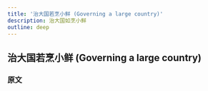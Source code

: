 ```yaml
---
title: '治大国若烹小鲜 (Governing a large country)'
description: 治大国如烹小鲜
outline: deep
---
```


## 治大国若烹小鲜 (Governing a large country)

### 原文

